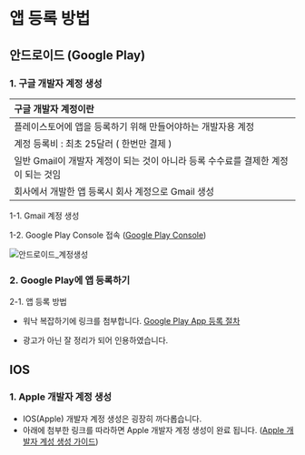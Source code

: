 # 앱 등록 방법
## 안드로이드 (Google Play)
### 1. 구글 개발자 계정 생성
|구글 개발자 계정이란|
|:-----------------|
|플레이스토어에 앱을 등록하기 위해 만들어야하는 개발자용 계정|
|계정 등록비 : 최초 25달러 ( 한번만 결제 )|
|일반 Gmail이 개발자 계정이 되는 것이 아니라 등록 수수료를 결제한 계정이 되는 것임|
|회사에서 개발한 앱 등록시 회사 계정으로 Gmail 생성| 

 1-1. Gmail 계정 생성
 
 1-2. Google Play Console 접속 ([Google Play Console](https://play.google.com/console/u/0/signup))
 
 ![안드로이드_계정생성](https://user-images.githubusercontent.com/80079066/117743096-1501f400-b241-11eb-89a3-0271400addbe.PNG)

### 2. Google Play에 앱 등록하기

 2-1. 앱 등록 방법
  - 워낙 복잡하기에 링크를 첨부합니다. [Google Play App 등록 절차](https://imweb.me/faq?mode=view&category=29&category2=55&idx=210)
 
  * 광고가 아닌 잘 정리가 되어 인용하였습니다.

## IOS
### 1. Apple 개발자 계정 생성
 - IOS(Apple) 개발자 계정 생성은 굉장히 까다롭습니다.
 - 아래에 첨부한 링크를 따라하면  Apple 개발자 계정 생성이 완료 됩니다. ([Apple 개발자 계성 생성 가이드](https://support.guidebook.com/hc/ko/articles/360000228487-Apple-%EA%B0%9C%EB%B0%9C%EC%9E%90-%EA%B3%84%EC%A0%95-%EB%A7%8C%EB%93%A4%EA%B8%B0-Apple-Developer-Account-))
